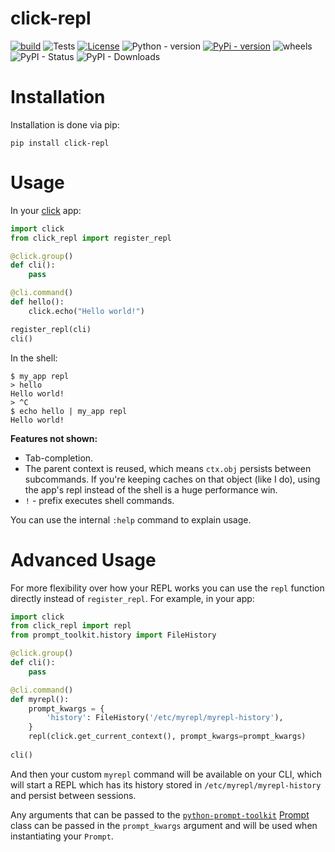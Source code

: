 click-repl
===

[![build](https://travis-ci.org/click-contrib/click-repl.svg?branch=master)](https://travis-ci.org/click-contrib/click-repl)
![Tests](https://github.com/click-contrib/click-repl/actions/workflows/tests.yml/badge.svg?branch=master)
[![License](https://img.shields.io/pypi/l/click-repl?label=License)](https://github.com/click-contrib/click-repl/LICENSE)
![Python - version](https://img.shields.io/badge/python-3.6%20%7C%203.7%20%7C%203.8%20%7C%203.9%20%7C%203.10%20%7C%203.11-blue)
[![PyPi - version](https://img.shields.io/badge/pypi-v0.2.0-blue)](https://pypi.org/project/click-repl/)
![wheels](https://img.shields.io/piwheels/v/click-repl?label=wheel)
![PyPI - Status](https://img.shields.io/pypi/status/click)
![PyPI - Downloads](https://img.shields.io/pypi/dm/click-repl)

Installation
===

Installation is done via pip:
```
pip install click-repl
```
Usage
===

In your [click](http://click.pocoo.org/) app:

```py
import click
from click_repl import register_repl

@click.group()
def cli():
    pass

@cli.command()
def hello():
    click.echo("Hello world!")

register_repl(cli)
cli()
```
In the shell:
```
$ my_app repl
> hello
Hello world!
> ^C
$ echo hello | my_app repl
Hello world!
```
**Features not shown:**

- Tab-completion.
- The parent context is reused, which means `ctx.obj` persists between
  subcommands. If you're keeping caches on that object (like I do), using the
  app's repl instead of the shell is a huge performance win.
- `!` - prefix executes shell commands.

You can use the internal `:help` command to explain usage.

Advanced Usage
===

For more flexibility over how your REPL works you can use the `repl` function
directly instead of `register_repl`. For example, in your app:

```py
import click
from click_repl import repl
from prompt_toolkit.history import FileHistory

@click.group()
def cli():
    pass

@cli.command()
def myrepl():
    prompt_kwargs = {
        'history': FileHistory('/etc/myrepl/myrepl-history'),
    }
    repl(click.get_current_context(), prompt_kwargs=prompt_kwargs)
    
cli()
```
And then your custom `myrepl` command will be available on your CLI, which
will start a REPL which has its history stored in
`/etc/myrepl/myrepl-history` and persist between sessions.

Any arguments that can be passed to the [`python-prompt-toolkit`](https://github.com/prompt-toolkit/python-prompt-toolkit) [Prompt](http://python-prompt-toolkit.readthedocs.io/en/stable/pages/reference.html?prompt_toolkit.shortcuts.Prompt#prompt_toolkit.shortcuts.Prompt) class
can be passed in the `prompt_kwargs` argument and will be used when
instantiating your `Prompt`.
